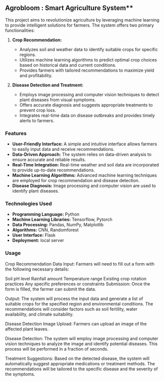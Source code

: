 ## Agrobloom : Smart Agriculture System**

This project aims to revolutionize agriculture by leveraging machine learning to provide intelligent solutions for farmers. The system offers two primary functionalities:

1. **Crop Recommendation:**
   * Analyzes soil and weather data to identify suitable crops for specific regions.
   * Utilizes machine learning algorithms to predict optimal crop choices based on historical data and current conditions.
   * Provides farmers with tailored recommendations to maximize yield and profitability.

2. **Disease Detection and Treatment:**
   * Employs image processing and computer vision techniques to detect plant diseases from visual symptoms.
   * Offers accurate diagnosis and suggests appropriate treatments to prevent crop loss.
   * Integrates real-time data on disease outbreaks and provides timely alerts to farmers.

### **Features**

* **User-Friendly Interface:** A simple and intuitive interface allows farmers to easily input data and receive recommendations.
* **Data-Driven Approach:** The system relies on data-driven analysis to ensure accurate and reliable results.
* **Real-Time Integration:** Real-time weather and soil data are incorporated to provide up-to-date recommendations.
* **Machine Learning Algorithms:** Advanced machine learning techniques are employed for crop recommendation and disease detection.
* **Disease Diagnosis:** Image processing and computer vision are used to identify plant diseases.

### **Technologies Used**

* **Programming Language:** Python
* **Machine Learning Libraries:** Tensorflow, Pytorch
* **Data Processing:**  Pandas, NumPy, Matplotlib
* **Algorithms:** CNN, Randomforest
* **User Interface:** Flask
* **Deployment:**  local server


### **Usage**
Crop Recommendation
Data Input: Farmers will need to fill out a form with the following necessary details:

Soil pH level
Rainfall amount
Temperature range
Existing crop rotation practices
Any specific preferences or constraints
Submission: Once the form is filled, the farmer can submit the data.

Output: The system will process the input data and generate a list of suitable crops for the specified region and environmental conditions. The recommendations will consider factors such as soil fertility, water availability, and climate suitability.

Disease Detection
Image Upload: Farmers can upload an image of the affected plant leaves.

Disease Detection: The system will employ image processing and computer vision techniques to analyze the image and identify potential diseases. This process will be performed in a fraction of seconds.

Treatment Suggestions: Based on the detected disease, the system will automatically suggest appropriate medications or treatment methods. The recommendations will be tailored to the specific disease and the severity of the symptoms.
